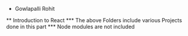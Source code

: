 * Gowlapalli Rohit

** Introduction to React
*** The above Folders include various Projects done in this part
*** Node modules are not included

